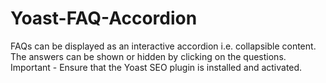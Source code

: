 # Yoast-FAQ-Accordion
FAQs can be displayed as an interactive accordion i.e. collapsible content. The answers can be shown or hidden by clicking on the questions. Important - Ensure that the Yoast SEO plugin is installed and activated.
